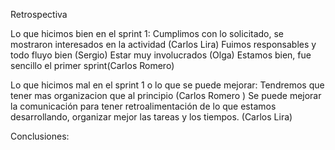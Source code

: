 Retrospectiva

Lo que hicimos bien en el sprint 1:
Cumplimos con lo solicitado, se mostraron interesados en la actividad (Carlos Lira)
Fuimos responsables y todo fluyo bien (Sergio)
Estar muy involucrados (Olga)
Estamos bien, fue sencillo el primer sprint(Carlos Romero)

Lo que hicimos mal en el sprint 1 o lo que se puede mejorar:
Tendremos que tener mas organizacion que al principio (Carlos Romero )
Se puede mejorar la comunicación para tener retroalimentación de lo que estamos
desarrollando, organizar mejor las tareas y los tiempos. (Carlos Lira)

Conclusiones:
